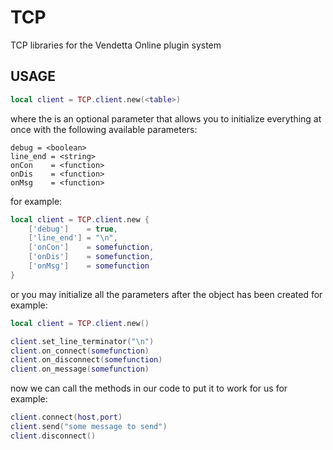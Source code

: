# TCP
TCP libraries for the Vendetta Online plugin system

## USAGE

```lua
local client = TCP.client.new(<table>)
```
where the <table> is an optional parameter that allows you to initialize everything at once with the following available parameters:
```
debug = <boolean>
line_end = <string>
onCon    = <function>
onDis    = <function>
onMsg    = <function>
```
for example:

```lua
local client = TCP.client.new {
    ['debug']    = true,
    ['line_end'] = "\n",
    ['onCon']    = somefunction,
    ['onDis']    = somefunction,
    ['onMsg']    = somefunction
}
```

or you may initialize all the parameters after the object has been created
for example:
```lua
local client = TCP.client.new()

client.set_line_terminator("\n")
client.on_connect(somefunction)
client.on_disconnect(somefunction)
client.on_message(somefunction)
```
now we can call the methods in our code to put it to work for us
for example:
```lua
client.connect(host,port)
client.send("some message to send")
client.disconnect()
```
